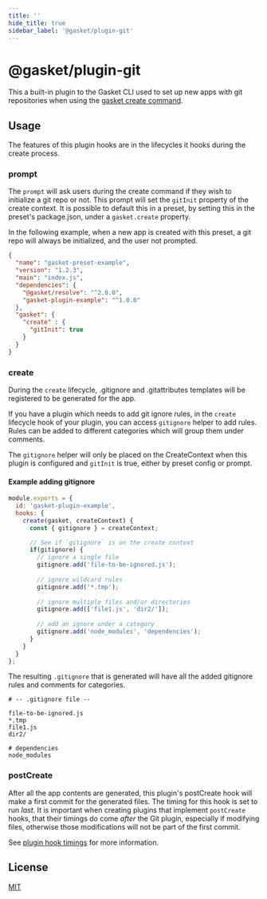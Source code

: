 ```yaml
---
title: ''
hide_title: true
sidebar_label: '@gasket/plugin-git'
---
```


# @gasket/plugin-git

This a built-in plugin to the Gasket CLI used to set up new apps with git
repositories when using the [gasket create command].

## Usage

The features of this plugin hooks are in the lifecycles it hooks during the
create process.

### prompt

The `prompt` will ask users during the create command if they wish to initialize
a git repo or not. This prompt will set the `gitInit` property of the create
context. It is possible to default this in a preset, by setting this in the
preset's package.json, under a `gasket.create` property.

In the following example, when a new app is created with this preset, a git repo
will always be initialized, and the user not prompted.

```json
{
  "name": "gasket-preset-example",
  "version": "1.2.3",
  "main": "index.js",
  "dependencies": {
    "@gasket/resolve": "^2.0.0",
    "gasket-plugin-example": "^1.0.0"
  },
  "gasket": {
    "create" : {
      "gitInit": true
    }
  }
}
```

### create

During the `create` lifecycle, .gitignore and .gitattributes templates will be
registered to be generated for the app.

If you have a plugin which needs to add git ignore rules, in the `create`
lifecycle hook of your plugin, you can access `gitignore` helper to add rules.
Rules can be added to different categories which will group them under comments.

The `gitignore` helper will only be placed on the CreateContext when this plugin
is configured and `gitInit` is true, either by preset config or prompt.

#### Example adding gitignore

```js
module.exports = {
  id: 'gasket-plugin-example',
  hooks: {
    create(gasket, createContext) {
      const { gitignore } = createContext;

      // See if `gitignore` is on the create context
      if(gitignore) {        
        // ignore a single file
        gitignore.add('file-to-be-ignored.js');
        
        // ignore wildcard rules
        gitignore.add('*.tmp');
        
        // ignore multiple files and/or directories
        gitignore.add(['file1.js', 'dir2/']);
        
        // add an ignore under a category 
        gitignore.add('node_modules', 'dependencies');
      }
    }
  }
};
```

The resulting `.gitignore` that is generated will have all the added gitignore
rules and comments for categories.

```properties
# -- .gitignore file --

file-to-be-ignored.js
*.tmp
file1.js
dir2/

# dependencies
node_modules
```

### postCreate

After all the app contents are generated, this plugin's postCreate hook will
make a first commit for the generated files. The timing for this hook is set to
run _last_. It is important when creating plugins that implement `postCreate`
hooks, that their timings do come _after_ the Git plugin, especially if
modifying files, otherwise those modifications will not be part of the first
commit.

See [plugin hook timings] for more information.

## License

[MIT](../../LICENSE.md)

<!-- LINKS -->

[gasket create command]:/docs/modules/cli/README.md#create-command
[plugin hook timings]:/docs/modules/engine/README.md
[Gitignore]: ./lib/gitignore.js
